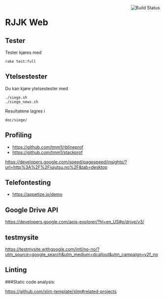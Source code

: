 <a href="https://travis-ci.org/Romerike-Jujutsu-Klubb/rjjk_web">
<img align="right" src="https://travis-ci.org/Romerike-Jujutsu-Klubb/rjjk_web.svg?branch=master" alt="Build Status">
</a>

RJJK Web
========

## Tester

Tester kjøres med

    rake test:full


## Ytelsestester

Du kan kjøre ytelsestester med

    ./siege.sh
    ./siege_news.sh

Resultatene lagres i

    doc/siege/

## Profiling

* https://github.com/tmm1/rblineprof
* https://github.com/tmm1/stackprof


https://developers.google.com/speed/pagespeed/insights/?url=http%3A%2F%2Fjujutsu.no%2F&tab=desktop

## Telefontesting

* https://appetize.io/demo

## Google Drive API

https://developers.google.com/apis-explorer/?hl=en_US#p/drive/v3/

## testmysite

https://testmysite.withgoogle.com/intl/no-no/?utm_source=google_search&utm_medium=dcallout&utm_campaign=v2f_no


## Linting

###Static code analysis:

https://github.com/slim-template/slim#related-projects

